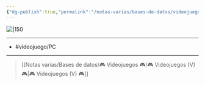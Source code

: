 ```yaml
---
{"dg-publish":true,"permalink":"/notas-varias/bases-de-datos/videojuegos/v-loadout/"}
---
```



![|150](https://images.igdb.com/igdb/image/upload/t_cover_big/co1n93.jpg)

---

- #videojuego/PC 

---

> [[Notas varias/Bases de datos/🎮 Videojuegos 🎮/🎮 Videojuegos (V) 🎮\|🎮 Videojuegos (V) 🎮]]